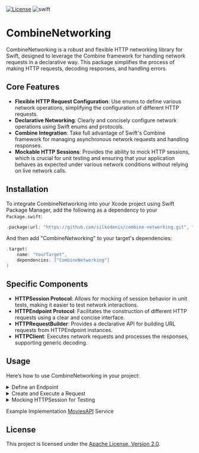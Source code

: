 [![License](https://img.shields.io/github/license/silkodenis/combine-http-client.svg)](https://github.com/silkodenis/combine-http-client/blob/main/LICENSE)
![swift](https://github.com/silkodenis/combine-http-client/actions/workflows/swift.yml/badge.svg?branch=main)

# CombineNetworking

CombineNetworking is a robust and flexible HTTP networking library for Swift, designed to leverage the Combine framework for handling network requests in a declarative way. This package simplifies the process of making HTTP requests, decoding responses, and handling errors.

## Core Features

- **Flexible HTTP Request Configuration**: Use enums to define various network operations, simplifying the configuration of different HTTP requests.
- **Declarative Networking**: Clearly and concisely configure network operations using Swift enums and protocols.
- **Combine Integration**: Take full advantage of Swift's Combine framework for managing asynchronous network requests and handling responses.
- **Mockable HTTP Sessions**: Provides the ability to mock HTTP sessions, which is crucial for unit testing and ensuring that your application behaves as expected under various network conditions without relying on live network calls.

## Installation

To integrate CombineNetworking into your Xcode project using Swift Package Manager, add the following as a dependency to your `Package.swift`:

```swift
.package(url: "https://github.com/silkodenis/combine-networking.git", from: "1.0.0")
```

And then add "CombineNetworking" to your target's dependencies:

```swift
.target(
    name: "YourTarget",
    dependencies: ["CombineNetworking"]
)
```

## Specific Components
- **HTTPSession Protocol**: Allows for mocking of session behavior in unit tests, making it easier to test network interactions.
- **HTTPEndpoint Protocol**: Facilitates the construction of different HTTP requests using a clear and concise interface.
- **HTTPRequestBuilder**: Provides a declarative API for building URL requests from HTTPEndpoint instances.
- **HTTPClient**: Executes network requests and processes the responses, supporting generic decoding.
  
## Usage
Here’s how to use CombineNetworking in your project:

<details>
<summary>Define an Endpoint</summary>
    
First, define your endpoints using the HTTPEndpoint protocol:

```swift
public enum Endpoint {
    case createUser
    case fetchUser(id: Int)
    case updateUser(id: Int)
    case deleteUser(id: Int)
}

extension Endpoint: HTTPEndpoint {
    var baseURL: URL {
        return URL(string: "https://api.example.com")!
    }
    
    var path: String {
        switch self {
        case .createUser:
            return "/users"
        case .fetchUser(let id), .updateUser(let id), .deleteUser(let id):
            return "/users/\(id)"
        }
    }
    
    var method: HTTPMethod {
        switch self {
        case .createUser:
            return .post
        case .fetchUser:
            return .get
        case .updateUser:
            return .put
        case .deleteUser:
            return .delete
        }
    }
    
    var headers: [String: String]? {
        return ["Content-Type": "application/json"]
    }
    
    var parameters: [String: Any]? {
        switch self {
        case .createUser, .updateUser:
            return ["param": "value"]  // Example parameters.
        default:
            return nil
        }
    }
}
```
</details>

<details>
<summary>Create and Execute a Request</summary>
Then, create an HTTPClient instance to execute the request:

```swift
let builder = HTTPRequestBuilder<Endpoint>(jsonEncoder: JSONEncoder())
let client = HTTPClient(jsonDecoder: JSONDecoder(), session: URLSession.shared)

func fetchUser(id: Int) -> AnyPublisher<UserDataDTO, Error> {
        builder.request(.fetchUser(id: id))
            .flatMap(client.execute)
            .eraseToAnyPublisher()
}
```

Replace `UserDataDTO` with the appropriate data model expected from the API. Ensure that this model conforms to the `Codable` protocol, which enables it to be easily decoded from JSON or encoded to JSON, depending on your needs.

</details>

<details>
<summary>Mocking HTTPSession for Testing</summary>
You can create a mock session that simulates network responses for testing. This approach is beneficial for unit tests where you want to control the inputs and outputs strictly:

```swift
struct MockSession: HTTPSession {
    func dataTask(for request: URLRequest) -> AnyPublisher<HTTPResponse, URLError> {
        return Fail(error: URLError(.notConnectedToInternet)).eraseToAnyPublisher()
    }
}

// Example of using a mock session:
let mock = HTTPClient(jsonDecoder: JSONDecoder(), session: MockSession())
let real = HTTPClient(jsonDecoder: JSONDecoder(), session: URLSession.shared)
```

</details>

Example Implementation [MoviesAPI](https://github.com/silkodenis/combine-http-client/tree/main/Examples/MoviesAPI) Service

## License
This project is licensed under the [Apache License, Version 2.0](LICENSE).
